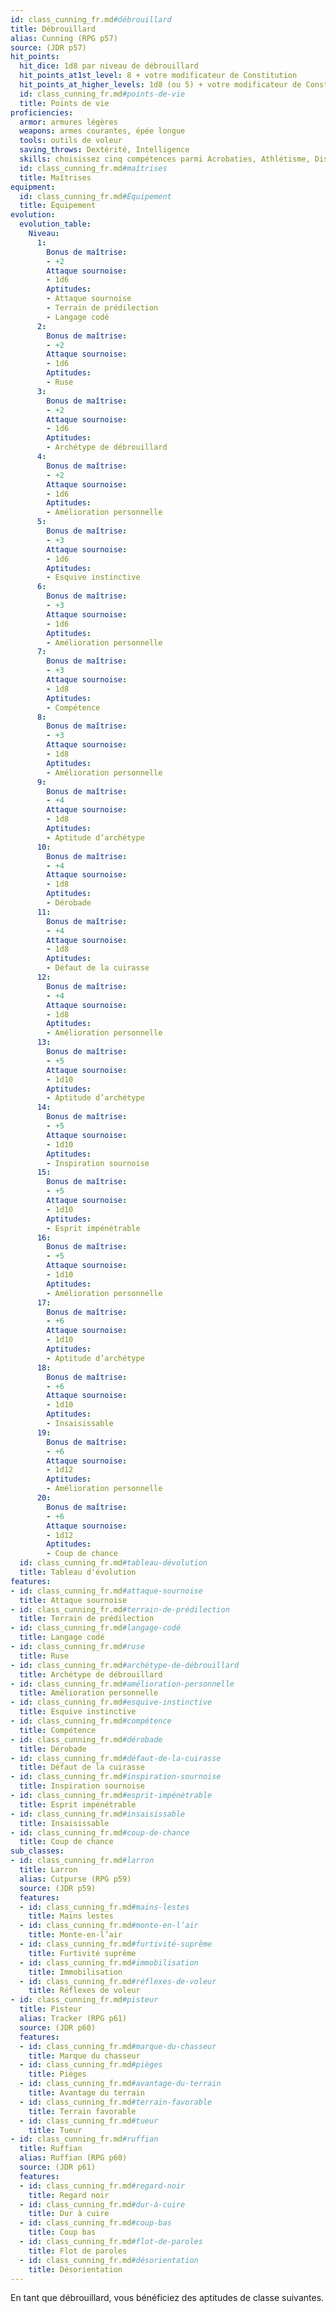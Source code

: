 ```yaml
---
id: class_cunning_fr.md#débrouillard
title: Débrouillard
alias: Cunning (RPG p57)
source: (JDR p57)
hit_points:
  hit_dice: 1d8 par niveau de débrouillard
  hit_points_at1st_level: 8 + votre modificateur de Constitution
  hit_points_at_higher_levels: 1d8 (ou 5) + votre modificateur de Constitution par niveau de débrouillard après le niveau 1
  id: class_cunning_fr.md#points-de-vie
  title: Points de vie
proficiencies:
  armor: armures légères
  weapons: armes courantes, épée longue
  tools: outils de voleur
  saving_throws: Dextérité, Intelligence
  skills: choisissez cinq compétences parmi Acrobaties, Athlétisme, Discrétion, Dressage, Escamotage, Guerre, Intimidation, Investigation, Nature, Perception, Perspicacité, Persuasion, Supercherie, Survie et les compétences de votre origine.
  id: class_cunning_fr.md#maîtrises
  title: Maîtrises
equipment:
  id: class_cunning_fr.md#Équipement
  title: Équipement
evolution:
  evolution_table:
    Niveau:
      1:
        Bonus de maîtrise:
        - +2
        Attaque sournoise:
        - 1d6
        Aptitudes:
        - Attaque sournoise
        - Terrain de prédilection
        - Langage codé
      2:
        Bonus de maîtrise:
        - +2
        Attaque sournoise:
        - 1d6
        Aptitudes:
        - Ruse
      3:
        Bonus de maîtrise:
        - +2
        Attaque sournoise:
        - 1d6
        Aptitudes:
        - Archétype de débrouillard
      4:
        Bonus de maîtrise:
        - +2
        Attaque sournoise:
        - 1d6
        Aptitudes:
        - Amélioration personnelle
      5:
        Bonus de maîtrise:
        - +3
        Attaque sournoise:
        - 1d6
        Aptitudes:
        - Esquive instinctive
      6:
        Bonus de maîtrise:
        - +3
        Attaque sournoise:
        - 1d6
        Aptitudes:
        - Amélioration personnelle
      7:
        Bonus de maîtrise:
        - +3
        Attaque sournoise:
        - 1d8
        Aptitudes:
        - Compétence
      8:
        Bonus de maîtrise:
        - +3
        Attaque sournoise:
        - 1d8
        Aptitudes:
        - Amélioration personnelle
      9:
        Bonus de maîtrise:
        - +4
        Attaque sournoise:
        - 1d8
        Aptitudes:
        - Aptitude d’archétype
      10:
        Bonus de maîtrise:
        - +4
        Attaque sournoise:
        - 1d8
        Aptitudes:
        - Dérobade
      11:
        Bonus de maîtrise:
        - +4
        Attaque sournoise:
        - 1d8
        Aptitudes:
        - Défaut de la cuirasse
      12:
        Bonus de maîtrise:
        - +4
        Attaque sournoise:
        - 1d8
        Aptitudes:
        - Amélioration personnelle
      13:
        Bonus de maîtrise:
        - +5
        Attaque sournoise:
        - 1d10
        Aptitudes:
        - Aptitude d’archétype
      14:
        Bonus de maîtrise:
        - +5
        Attaque sournoise:
        - 1d10
        Aptitudes:
        - Inspiration sournoise
      15:
        Bonus de maîtrise:
        - +5
        Attaque sournoise:
        - 1d10
        Aptitudes:
        - Esprit impénétrable
      16:
        Bonus de maîtrise:
        - +5
        Attaque sournoise:
        - 1d10
        Aptitudes:
        - Amélioration personnelle
      17:
        Bonus de maîtrise:
        - +6
        Attaque sournoise:
        - 1d10
        Aptitudes:
        - Aptitude d’archétype
      18:
        Bonus de maîtrise:
        - +6
        Attaque sournoise:
        - 1d10
        Aptitudes:
        - Insaisissable
      19:
        Bonus de maîtrise:
        - +6
        Attaque sournoise:
        - 1d12
        Aptitudes:
        - Amélioration personnelle
      20:
        Bonus de maîtrise:
        - +6
        Attaque sournoise:
        - 1d12
        Aptitudes:
        - Coup de chance
  id: class_cunning_fr.md#tableau-dévolution
  title: Tableau d'évolution
features:
- id: class_cunning_fr.md#attaque-sournoise
  title: Attaque sournoise
- id: class_cunning_fr.md#terrain-de-prédilection
  title: Terrain de prédilection
- id: class_cunning_fr.md#langage-codé
  title: Langage codé
- id: class_cunning_fr.md#ruse
  title: Ruse
- id: class_cunning_fr.md#archétype-de-débrouillard
  title: Archétype de débrouillard
- id: class_cunning_fr.md#amélioration-personnelle
  title: Amélioration personnelle
- id: class_cunning_fr.md#esquive-instinctive
  title: Esquive instinctive
- id: class_cunning_fr.md#compétence
  title: Compétence
- id: class_cunning_fr.md#dérobade
  title: Dérobade
- id: class_cunning_fr.md#défaut-de-la-cuirasse
  title: Défaut de la cuirasse
- id: class_cunning_fr.md#inspiration-sournoise
  title: Inspiration sournoise
- id: class_cunning_fr.md#esprit-impénétrable
  title: Esprit impénétrable
- id: class_cunning_fr.md#insaisissable
  title: Insaisissable
- id: class_cunning_fr.md#coup-de-chance
  title: Coup de chance
sub_classes:
- id: class_cunning_fr.md#larron
  title: Larron
  alias: Cutpurse (RPG p59)
  source: (JDR p59)
  features:
  - id: class_cunning_fr.md#mains-lestes
    title: Mains lestes
  - id: class_cunning_fr.md#monte-en-l’air
    title: Monte-en-l’air
  - id: class_cunning_fr.md#furtivité-suprême
    title: Furtivité suprême
  - id: class_cunning_fr.md#immobilisation
    title: Immobilisation
  - id: class_cunning_fr.md#réflexes-de-voleur
    title: Réflexes de voleur
- id: class_cunning_fr.md#pisteur
  title: Pisteur
  alias: Tracker (RPG p61)
  source: (JDR p60)
  features:
  - id: class_cunning_fr.md#marque-du-chasseur
    title: Marque du chasseur
  - id: class_cunning_fr.md#pièges
    title: Pièges
  - id: class_cunning_fr.md#avantage-du-terrain
    title: Avantage du terrain
  - id: class_cunning_fr.md#terrain-favorable
    title: Terrain favorable
  - id: class_cunning_fr.md#tueur
    title: Tueur
- id: class_cunning_fr.md#ruffian
  title: Ruffian
  alias: Ruffian (RPG p60)
  source: (JDR p61)
  features:
  - id: class_cunning_fr.md#regard-noir
    title: Regard noir
  - id: class_cunning_fr.md#dur-à-cuire
    title: Dur à cuire
  - id: class_cunning_fr.md#coup-bas
    title: Coup bas
  - id: class_cunning_fr.md#flot-de-paroles
    title: Flot de paroles
  - id: class_cunning_fr.md#désorientation
    title: Désorientation
---
```


En tant que débrouillard, vous bénéficiez des aptitudes de classe suivantes.

